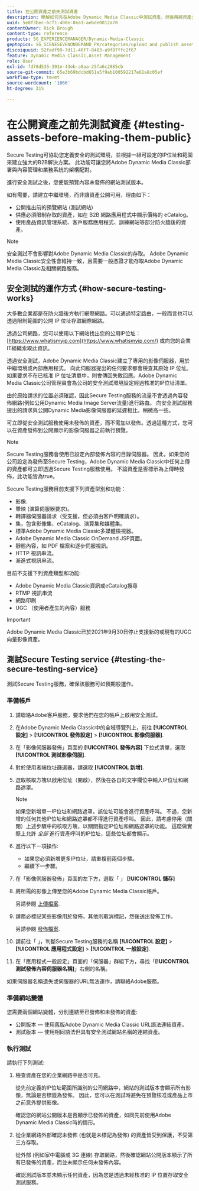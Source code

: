 ```yaml
---
title: 在公開資產之前先測試資產
description: 瞭解如何先在Adobe Dynamic Media Classic中測試資產，然後再將資產公開。
uuid: 5e8f3bec-6cf1-408e-8ea1-aebde0012a70
contentOwner: Rick Brough
content-type: reference
products: SG_EXPERIENCEMANAGER/Dynamic-Media-Classic
geptopics: SG_SCENESEVENONDEMAND_PK/categories/upload_and_publish_assets
discoiquuid: 52fadf99-7d11-46f7-8483-a9f87ffc2f67
feature: Dynamic Media Classic,Asset Management
role: User
exl-id: fd78d535-391e-43eb-a8aa-25fa6c2885cb
source-git-commit: 65e3b69bdcbd651a5f9ab100592217e61a8c05ef
workflow-type: tm+mt
source-wordcount: '1066'
ht-degree: 31%

---
```


# 在公開資產之前先測試資產 {#testing-assets-before-making-them-public}

Secure Testing可協助您定義安全的測試環境，並根據一組可設定的IP位址和範圍來建立強大的B2B解決方案。 此功能可讓您將Adobe Dynamic Media Classic部署與內容管理和業務系統的架構配對。

進行安全測試之後，您便能預覽內容未發佈的網站測試版本。

如有需要，請建立中繼環境，而非讓資產公開可用，理由如下：

* 公開推出前的預覽網站 (測試網站)
* 供應必須限制存取的資產，如在 B2B 網路應用程式中顯示價格的 eCatalog。
* 使用產品資訊管理系統、客戶服務應用程式、訓練網站等部分防火牆後的資產。

>[!NOTE]
>
>安全測試不會影響對Adobe Dynamic Media Classic的存取。 Adobe Dynamic Media Classic安全性會維持一致，且需要一般憑證才能存取Adobe Dynamic Media Classic及相關網路服務。

## 安全測試的運作方式 {#how-secure-testing-works}

大多數企業都是在防火牆後方執行網際網路。可以通過特定路由，一般而言也可以透過限制範圍的公開 IP 位址存取網際網路。

透過公司網路，您可以使用以下網站找出您的公用IP位址： [https://www.whatismyip.com](https://www.whatismyip.com/) 或向您的企業IT組織索取此資訊。

透過安全測試，Adobe Dynamic Media Classic建立了專用的影像伺服器，用於中繼環境或內部應用程式。 向此伺服器提出的任何要求都會檢查其原始 IP 位址。如果要求不在已核准 IP 位址清單中，則會傳回失敗回應。Adobe Dynamic Media Classic公司管理員會為公司的安全測試環境設定經過核准的IP位址清單。

由於原始請求的位置必須確認，因此Secure Testing服務的流量不會透過內容發佈網路(例如公用Dynamic Media Image Server流量)進行路由。 向安全測試服務提出的請求與公開Dynamic Media影像伺服器的延遲相比，稍微高一些。

可立即從安全測試服務使用未發佈的資產，而不需加以發佈。透過這種方式，您可以在資產發佈到公開顯示的影像伺服器之前執行預覽。

>[!NOTE]
>
>Secure Testing服務會使用已設定內部發佈內容的目錄伺服器。 因此，如果您的公司設定為發佈至Secure Testing，Adobe Dynamic Media Classic中任何上傳的資產都可立即透過Secure Testing服務使用。 不論資產是否標示為上傳時發佈，此功能皆為true。

Secure Testing服務目前支援下列資產型別和功能：

<!-- 

Comment Type: remark
Last Modified By: unknown unknown 
Last Modified Date: 

<p>Added videos to list below 9/11/2012. Moved “Render Server requests” from unsupported to supported, listed below on 3/15/2016 as per email from Cynthia March 11, 2016)</p>

 -->

* 影像.
* 暈映 (演算伺服器要求)。
* 轉譯器伺服器請求（受支援，但必須由客戶明確請求）。
* 集，包含影像集、eCatalog、演算集和媒體集。
* 標準Adobe Dynamic Media Classic多媒體檢視器。
* Adobe Dynamic Media Classic OnDemand JSP頁面。
* 靜態內容，如 PDF 檔案和逐步伺服視訊。
* HTTP 視訊串流。
* 漸進式視訊串流。

目前不支援下列資產類型和功能:

* Adobe Dynamic Media Classic資訊或eCatalog搜尋
* RTMP 視訊串流
* 網路印刷
* UGC （使用者產生的內容）服務

>[!IMPORTANT]
>
>Adobe Dynamic Media Classic已於2021年9月30日停止支援新的或現有的UGC向量影像資產。

## 測試Secure Testing service {#testing-the-secure-testing-service}

測試Secure Testing服務，確保該服務可如預期般運作。

<!-- >[!NOTE]
>
>*If you do not mention any IPs under **[!UICONTROL Setup]** > **[!UICONTROL Application Setup]** > **[!UICONTROL Publish Setup]** > **[!UICONTROL Image Server]** > **[!UICONTROL Test Image Service]*** - If you add an IP only, that IP is able to call the assets and no other IP are allowed to make the calls. As long there is no IP mentioned under that section, all IPs are allowed to make the calls for the assets, and they show up. -->

### 準備帳戶

<!-- 

Comment Type: remark
Last Modified By: unknown unknown 
Last Modified Date: 

<p>RB: Rewrote entire steps under “Prepare your account” 9/10/2012</p>

 -->

1. 請聯絡Adobe客戶服務，要求他們在您的帳戶上啟用安全測試。
1. 在Adobe Dynamic Media Classic中的全域導覽列上，前往 **[!UICONTROL 設定]** > **[!UICONTROL 發佈設定]** > **[!UICONTROL 影像伺服器]**.
1. 在「影像伺服器發佈」頁面的 **[!UICONTROL 發佈內容]** 下拉式清單，選取 **[!UICONTROL 測試影像伺服]**.
1. 對於使用者端位址篩選器，請選取 **[!UICONTROL 新增]**.
1. 選取核取方塊以啟用位址（開啟），然後在各自的文字欄位中輸入IP位址和網路遮罩。

   >[!NOTE]
   >
   >如果您新增單一IP位址和網路遮罩，該位址可能會進行資產呼叫。 不過，您新增的任何其他IP位址和網路遮罩都不得進行資產呼叫。 因此，請考慮停用（關閉）上述步驟中的核取方塊，以關閉指定IP位址和網路遮罩的功能。 這麼做實際上允許 *全部* 進行資產呼叫的IP位址，這些位址都會顯示。

1. 進行以下一項操作:
   * 如果您必須新增更多IP位址，請重複前兩個步驟。
   * 繼續下一步驟。
1. 在「影像伺服器發佈」頁面的左下方，選取「 」 **[!UICONTROL 儲存]**
1. 將所需的影像上傳至您的Adobe Dynamic Media Classic帳戶。

   另請參閱 [上傳檔案](uploading-files.md#uploading_files).

1. 請務必標記某些影像用於發佈，其他則取消標記，然後送出發佈工作。

   另請參閱 [發佈檔案](publishing-files.md#publishing_files).

1. 請前往「 」，判斷Secure Testing服務的名稱 **[!UICONTROL 設定]** > **[!UICONTROL 應用程式設定]** > **[!UICONTROL 一般設定]**.
1. 在「應用程式一般設定」頁面的「伺服器」群組下方，尋找「**[!UICONTROL 測試發佈內容伺服器名稱]**」右側的名稱。

如果伺服器名稱遺失或伺服器的URL無法運作，請聯絡Adobe服務。

### 準備網站變體

您需要兩個網站變體，分別連結至已發佈和未發佈的資產: 

* 公開版本 — 使用舊版Adobe Dynamic Media Classic URL語法連結資產。
* 測試版本 — 使用相同語法但具有安全測試網站名稱的連結資產。

### 執行測試

請執行下列測試:

1. 檢查資產在您的企業網路中是否可見。

   從先前定義的IP位址範圍所識別的公司網路中，網站的測試版本會顯示所有影像，無論是否標籤為發佈。 因此，您可以在測試時避免在預覽核准或產品上市之前意外提供影像。

   確認您的網站公開版本是否顯示已發佈的資產，如同先前使用Adobe Dynamic Media Classic時的情形。

1. 從企業網路外部確認未發佈 (也就是未標記為發佈) 的資產皆受到保護，不受第三方存取。

   從外部 (例如家中電腦或 3G 連線) 存取網路，然後確認網站公開版本顯示了所有已發佈的資產，而並未顯示任何未發佈內容。

   確認測試版本並未顯示任何資產，因為您是透過未經核准的 IP 位置存取安全測試服務。
